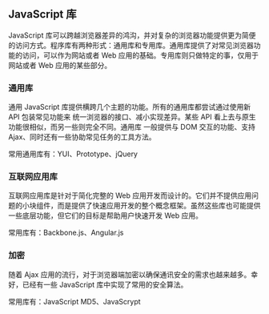 ## JavaScript 库 ##

JavaScript 库可以跨越浏览器差异的鸿沟，并对复杂的浏览器功能提供更为简便的访问方式。程序库有两种形式：通用库和专用库。通用库提供了对常见浏览器功能的访问，可以作为网站或者 Web 应用的基础。专用库则只做特定的事，仅用于网站或者 Web 应用的某些部分。

### 通用库

通用 JavaScript 库提供横跨几个主题的功能。所有的通用库都尝试通过使用新 API 包装常见功能来
统一浏览器的接口、减小实现差异。某些 API 看上去与原生功能很相似，而另一些则完全不同。通用库
一般提供与 DOM 交互的功能、支持 Ajax、同时还有一些协助常见任务的工具方法。

常用通用库有：YUI、Prototype、jQuery

### 互联网应用库

互联网应用库是针对于简化完整的 Web 应用开发而设计的。它们并不提供应用问题的小块组件，而是提供了快速应用开发的整个概念框架。虽然这些库也可能提供一些底层功能，但它们的目标是帮助用户快速开发 Web 应用。

常用库有：Backbone.js、Angular.js

### 加密

随着 Ajax 应用的流行，对于浏览器端加密以确保通讯安全的需求也越来越多。幸好，已经有一些 JavaScript 库中实现了常用的安全算法。

常用库有：JavaScript MD5、JavaScrypt